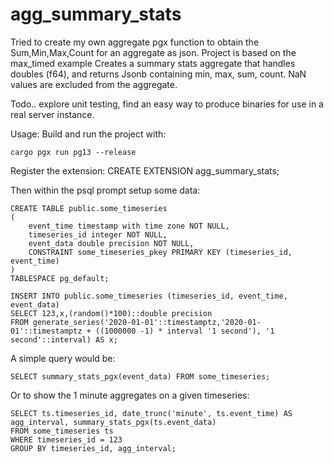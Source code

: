 # agg_summary_stats
Tried to create my own aggregate pgx function to obtain the Sum,Min,Max,Count for an aggregate as json. Project is based on the max_timed example
Creates a summary stats aggregate that handles doubles (f64), and returns Jsonb containing min, max, sum, count.
NaN values are excluded from the aggregate.

Todo.. explore unit testing, find an easy way to produce binaries for use in a real server instance.

Usage:
Build and run the project with:

`cargo pgx run pg13 --release`

Register the extension:
CREATE EXTENSION agg_summary_stats;

Then within the psql prompt setup some data:

```
CREATE TABLE public.some_timeseries
(
    event_time timestamp with time zone NOT NULL,
    timeseries_id integer NOT NULL,
    event_data double precision NOT NULL,
    CONSTRAINT some_timeseries_pkey PRIMARY KEY (timeseries_id, event_time)
)
TABLESPACE pg_default;

INSERT INTO public.some_timeseries (timeseries_id, event_time, event_data) 
SELECT 123,x,(random()*100)::double precision
FROM generate_series('2020-01-01'::timestamptz,'2020-01-01'::timestamptz + ((1000000 -1) * interval '1 second'), '1 second'::interval) AS x; 
```

A simple query would be:

`SELECT summary_stats_pgx(event_data) FROM some_timeseries;`

Or to show the 1 minute aggregates on a given timeseries:

```
SELECT ts.timeseries_id, date_trunc('minute', ts.event_time) AS agg_interval, summary_stats_pgx(ts.event_data)
FROM some_timeseries ts
WHERE timeseries_id = 123
GROUP BY timeseries_id, agg_interval;
```
